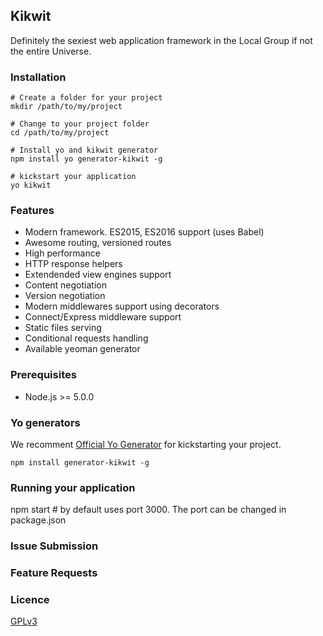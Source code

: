 ## Kikwit

Definitely the sexiest web application framework in the Local Group if not the entire Universe. 

### Installation
```
# Create a folder for your project
mkdir /path/to/my/project

# Change to your project folder
cd /path/to/my/project

# Install yo and kikwit generator
npm install yo generator-kikwit -g

# kickstart your application
yo kikwit
```

### Features
* Modern framework. ES2015, ES2016 support (uses Babel)
* Awesome routing, versioned routes
* High performance
* HTTP response helpers
* Extendended view engines support
* Content negotiation
* Version negotiation
* Modern middlewares support using decorators
* Connect/Express middleware support
* Static files serving
* Conditional requests handling
* Available yeoman generator

### Prerequisites
* Node.js >= 5.0.0

### Yo generators
We recomment [Official Yo Generator](https://github.com/kikwit/generator-kikwit) for kickstarting your project.

```
npm install generator-kikwit -g
```

### Running your application
npm start # by default uses port 3000. The port can be changed in package.json

### Issue Submission


### Feature Requests


### Licence
[GPLv3](http://www.gnu.org/licenses/gpl-3.0.en.html)

